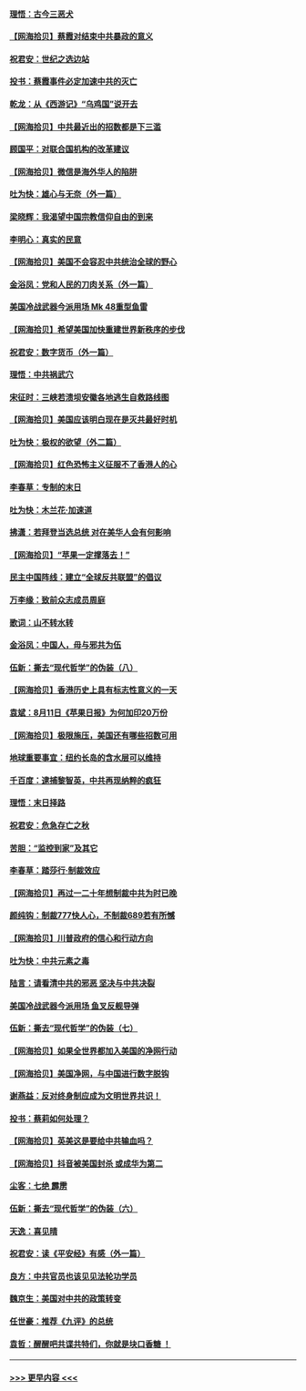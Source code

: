 #### [理悟：古今三恶犬](../pages/nsc993/n12345190.md?t=08210502) 
#### [【网海拾贝】蔡霞对结束中共暴政的意义](../pages/nsc993/n12344263.md?t=08210502) 
#### [祝君安：世纪之选边站](../pages/nsc993/n12342382.md?t=08210502) 
#### [投书：蔡霞事件必定加速中共的灭亡](../pages/nsc993/n12341881.md?t=08210502) 
#### [乾龙：从《西游记》“乌鸡国”说开去](../pages/nsc993/n12341690.md?t=08210502) 
#### [【网海拾贝】中共最近出的招数都是下三滥](../pages/nsc993/n12341593.md?t=08210502) 
#### [顾国平：对联合国机构的改革建议](../pages/nsc993/n12339928.md?t=08210502) 
#### [【网海拾贝】微信是海外华人的陷阱](../pages/nsc993/n12338868.md?t=08210502) 
#### [吐为快：雄心与无奈（外一篇）](../pages/nsc993/n12338132.md?t=08210502) 
#### [梁晓辉：我渴望中国宗教信仰自由的到来](../pages/nsc993/n12336657.md?t=08210502) 
#### [李明心：真实的民意](../pages/nsc993/n12336089.md?t=08210502) 
#### [【网海拾贝】美国不会容忍中共统治全球的野心](../pages/nsc993/n12336063.md?t=08210502) 
#### [金浴凤：党和人民的刀肉关系（外一篇）](../pages/nsc993/n12335834.md?t=08210502) 
#### [美国冷战武器今派用场 Mk 48重型鱼雷](../pages/nsc993/n12335354.md?t=08210502) 
#### [【网海拾贝】希望美国加快重建世界新秩序的步伐](../pages/nsc993/n12334224.md?t=08210502) 
#### [祝君安：数字货币（外一篇）](../pages/nsc993/n12334186.md?t=08210502) 
#### [理悟：中共祸武穴](../pages/nsc993/n12333962.md?t=08210502) 
#### [宋征时：三峡若溃坝安徽各地逃生自救路线图](../pages/nsc993/n12332450.md?t=08210502) 
#### [【网海拾贝】美国应该明白现在是灭共最好时机](../pages/nsc993/n12332313.md?t=08210502) 
#### [吐为快：极权的欲望（外二篇）](../pages/nsc993/n12332089.md?t=08210502) 
#### [【网海拾贝】红色恐怖主义征服不了香港人的心](../pages/nsc993/n12329296.md?t=08210502) 
#### [李春草：专制的末日](../pages/nsc993/n12329079.md?t=08210502) 
#### [吐为快：木兰花‧加速道](../pages/nsc993/n12327366.md?t=08210502) 
#### [拂潇：若拜登当选总统 对在美华人会有何影响](../pages/nsc993/n12295996.md?t=08210502) 
#### [【网海拾贝】“苹果一定撑落去！”](../pages/nsc993/n12326784.md?t=08210502) 
#### [民主中国阵线：建立“全球反共联盟”的倡议](../pages/nsc993/n12324177.md?t=08210502) 
#### [万李缘：致前众志成员周庭](../pages/nsc993/n12324635.md?t=08210502) 
#### [歌词：山不转水转](../pages/nsc993/n12324599.md?t=08210502) 
#### [金浴凤：中国人，毋与邪共为伍](../pages/nsc993/n12324257.md?t=08210502) 
#### [伍新：撕去“现代哲学”的伪装（八）](../pages/nsc993/n12324188.md?t=08210502) 
#### [【网海拾贝】香港历史上具有标志性意义的一天](../pages/nsc993/n12324021.md?t=08210502) 
#### [袁斌：8月11日《苹果日报》为何加印20万份](../pages/nsc993/n12323955.md?t=08210502) 
#### [【网海拾贝】极限施压，美国还有哪些招数可用](../pages/nsc993/n12322512.md?t=08210502) 
#### [地球重要事宜：纽约长岛的含水层可以维持](../pages/nsc993/n12321844.md?t=08210502) 
#### [千百度：逮捕黎智英，中共再现纳粹的疯狂](../pages/nsc993/n12321777.md?t=08210502) 
#### [理悟：末日择路](../pages/nsc993/n12320812.md?t=08210502) 
#### [祝君安：危急存亡之秋](../pages/nsc993/n12320795.md?t=08210502) 
#### [苦胆：“监控到家”及其它](../pages/nsc993/n12320751.md?t=08210502) 
#### [李春草：踏莎行·制裁效应](../pages/nsc993/n12318290.md?t=08210502) 
#### [【网海拾贝】再过一二十年想制裁中共为时已晚](../pages/nsc993/n12318195.md?t=08210502) 
#### [颜纯钩：制裁777快人心，不制裁689若有所憾](../pages/nsc993/n12316912.md?t=08210502) 
#### [【网海拾贝】川普政府的信心和行动方向](../pages/nsc993/n12316673.md?t=08210502) 
#### [吐为快：中共元素之毒](../pages/nsc993/n12316547.md?t=08210502) 
#### [陆言：请看清中共的邪恶 坚决与中共决裂](../pages/nsc993/n12315784.md?t=08210502) 
#### [美国冷战武器今派用场 鱼叉反舰导弹](../pages/nsc993/n12316258.md?t=08210502) 
#### [伍新：撕去“现代哲学”的伪装（七）](../pages/nsc993/n12315846.md?t=08210502) 
#### [【网海拾贝】如果全世界都加入美国的净网行动](../pages/nsc993/n12315588.md?t=08210502) 
#### [【网海拾贝】美国净网，与中国进行数字脱钩](../pages/nsc993/n12312813.md?t=08210502) 
#### [谢燕益：反对终身制应成为文明世界共识！](../pages/nsc993/n12310465.md?t=08210502) 
#### [投书：蔡莉如何处理？](../pages/nsc993/n12310224.md?t=08210502) 
#### [【网海拾贝】英美这是要给中共输血吗？](../pages/nsc993/n12307646.md?t=08210502) 
#### [【网海拾贝】抖音被美国封杀 或成华为第二](../pages/nsc993/n12305277.md?t=08210502) 
#### [尘客：七绝 霹雳](../pages/nsc993/n12304053.md?t=08210502) 
#### [伍新：撕去“现代哲学”的伪装（六）](../pages/nsc993/n12303243.md?t=08210502) 
#### [天逸：喜见晴](../pages/nsc993/n12303226.md?t=08210502) 
#### [祝君安：读《平安经》有感（外一篇）](../pages/nsc993/n12303170.md?t=08210502) 
#### [良方：中共官员也该见见法轮功学员](../pages/nsc993/n12302985.md?t=08210502) 
#### [魏京生：美国对中共的政策转变](../pages/nsc993/n12302929.md?t=08210502) 
#### [任世豪：推荐《九评》的总统](../pages/nsc993/n12302838.md?t=08210502) 
#### [袁哲：醒醒吧共谍共特们，你就是块口香糖 ！](../pages/nsc993/n12302678.md?t=08210502) 

----
#### [ >>> 更早内容 <<< ](../indexes/nsc993-earlier.md)
